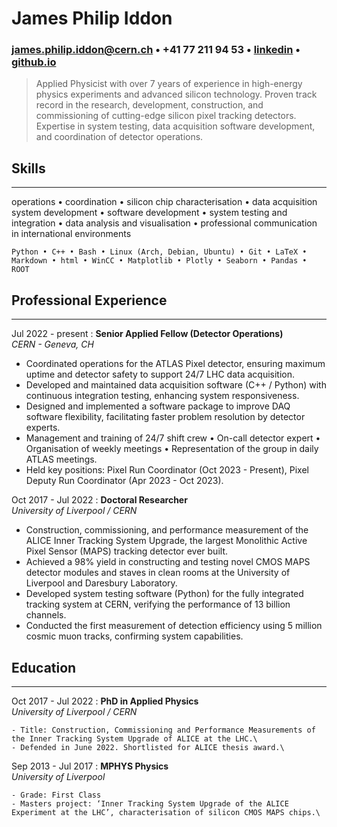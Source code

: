 <base target="_blank">

# James Philip Iddon
### <james.philip.iddon@cern.ch> • +41 77 211 94 53 • [linkedin](https://www.linkedin.com/in/j-p-iddon) • [github.io](https://jiddon.github.io) 

> Applied Physicist with over 7 years of experience in high-energy physics experiments and advanced silicon technology. Proven track record in the research, development, construction, and commissioning of cutting-edge silicon pixel tracking detectors. Expertise in system testing, data acquisition software development, and coordination of detector operations.

## Skills

---

operations • coordination • silicon chip characterisation • data acquisition system development • software development • system testing and integration • data analysis and visualisation • professional communication in international environments

`Python • C++ • Bash • Linux (Arch, Debian, Ubuntu) • Git • LaTeX • Markdown • html • WinCC • Matplotlib • Plotly • Seaborn • Pandas • ROOT`

## Professional Experience

---

Jul 2022 - present
:   **Senior Applied Fellow (Detector Operations)**\
    *CERN - Geneva, CH*

- Coordinated operations for the ATLAS Pixel detector, ensuring maximum uptime and detector safety to support 24/7 LHC data acquisition. 
- Developed and maintained data acquisition software (C++ / Python) with continuous integration testing, enhancing system responsiveness.
- Designed and implemented a software package to improve DAQ software flexibility, facilitating faster problem resolution by detector experts.
- Management and training of 24/7 shift crew • On-call detector expert • Organisation of weekly meetings • Representation of the group in daily ATLAS meetings.
- Held key positions: Pixel Run Coordinator (Oct 2023 - Present), Pixel Deputy Run Coordinator (Apr 2023 - Oct 2023).

Oct 2017 - Jul 2022
:   **Doctoral Researcher**\
    *University of Liverpool / CERN*
    
- Construction, commissioning, and performance measurement of the ALICE Inner Tracking System Upgrade, the largest Monolithic Active Pixel Sensor (MAPS) tracking detector ever built.
- Achieved a 98% yield in constructing and testing novel CMOS MAPS detector modules and staves in clean rooms at the University of Liverpool and Daresbury Laboratory.
- Developed system testing software (Python) for the fully integrated tracking system at CERN, verifying the performance of 13 billion channels.
- Conducted the first measurement of detection efficiency using 5 million cosmic muon tracks, confirming system capabilities.

## Education

---

Oct 2017 - Jul 2022
:   **PhD in Applied Physics**\
    *University of Liverpool / CERN*

    - Title: Construction, Commissioning and Performance Measurements of the Inner Tracking System Upgrade of ALICE at the LHC.\
    - Defended in June 2022. Shortlisted for ALICE thesis award.\

Sep 2013 - Jul 2017
:   **MPHYS Physics**\
    *University of Liverpool*

    - Grade: First Class
    - Masters project: ‘Inner Tracking System Upgrade of the ALICE Experiment at the LHC’, characterisation of silicon CMOS MAPS chips.\

